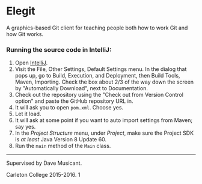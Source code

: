 # Elegit
A graphics-based Git client for teaching people both how to work Git and how Git works.

### Running the source code in IntelliJ:
1. Open [IntelliJ](https://www.jetbrains.com/idea/).
2. Visit the File, Other Settings, Default Settings menu. In the dialog that pops up, go to Build, Execution, and Deployment,
then Build Tools, Maven, Importing. Check the box about 2/3 of the way down the screen by "Automatically Download",
next to Documentation.
2. Check out the repository using the "Check out from Version Control option" and paste the GitHub repository URL in.
3. It will ask you to open `pom.xml`. Choose yes.
4. Let it load.
5. It will ask at some point if you want to auto import settings from Maven; say yes.
4. In the *Project Structure* menu, under *Project*, make sure the Project SDK is *at least* Java Version 8 Update 60.
5. Run the `main` method of the `Main` class.

***

Supervised by Dave Musicant.

Carleton College 2015-2016.
1
